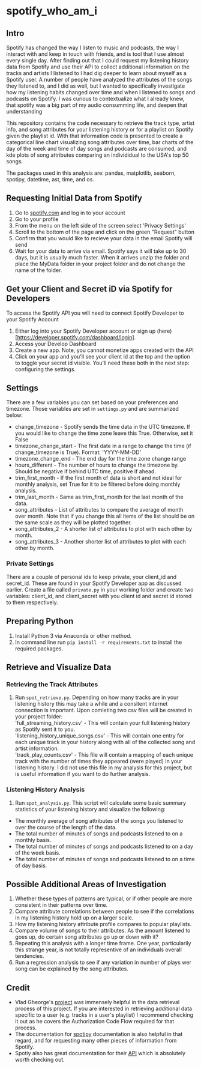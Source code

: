 # spotify_who_am_i

## Intro  
Spotify has changed the way I listen to music and podcasts, the way I interact with and keep in touch with friends, and is tool that I use almost every single day. After finding out that I could request my listening history data from Spotify and use their API to collect additional information on the tracks and artists I listened to I had dig deeper to learn about myself as a Spotify user. A number of people have analyzed the attributes of the songs they listened to, and I did as well, but I wanted to specifically investigate how my listening habits changed over time and when I listened to songs and podcasts on Spotify. I was curious to contextualize what I already knew, that spotify was a big part of my audio consumming life, and deepen that understanding 

This repository contains the code necessary to retrieve the track type, artist info, and song attributes for your listening history or for a playlist on Spotify given the playlist id. With that information code is presented to create a categorical line chart visualizing song attributes over time, bar charts of the day of the week and time of day songs and podcasts are consumed, and kde plots of song attributes comparing an individidual to the USA's top 50 songs. 

The packages used in this analysis are: pandas, matplotlib, seaborn, spotipy, datetime, ast, time, and os. 

## Requesting Initial Data from Spotify
1. Go to [spotify.com](https://www.spotify.com/us/home/) and log in to your account
2. Go to your profile
3. From the menu on the left side of the screen select 'Privacy Settings'
4. Scroll to the bottom of the page and click on the green "Request" button
5. Confirm that you would like to recieve your data in the email Spotify will send
6. Wait for your data to arrive via email. Spotify says it will take up to 30 days, but it is usually much faster. When it arrives unzip the folder and place the MyData folder in your project folder and do not change the name of the folder. 

## Get your Client and Secret iD via Spotify for Developers
To access the Spotify API you will need to connect Spotify Developer to your Spotify Account
1. Either log into your Spotify Developer account or sign up (here)[https://developer.spotify.com/dashboard/login].
2. Access your Develop Dashboard
3. Create a new app. Note, you cannot monetize apps created with the API
4. Click on your app and you'll see your client id at the top and the option to toggle your secret id visible. You'll need these both in the next step: configuring the settings. 

## Settings
There are a few variables you can set based on your preferences and timezone. Those variables are set in `settings.py` and are summarized below: <br>
- change_timezone - Spotify sends the time data in the UTC timezone. If you would like to change the time zone leave this True. Otherwise, set it False <br>
- timezone_change_start - The first date in a range to change the time (if change_timezone is True). Format: 'YYYY-MM-DD' <br>
- timezone_change_end - The end day for the time zone change range <br>
- hours_different - The number of hours to change the timezone by. Should be negative if behind UTC time, positive if ahead. <br>
- trim_first_month - If the first month of data is short and not ideal for monthly analysis, set True for it to be filtered before doing monthly analysis. <br>
- trim_last_month - Same as trim_first_month for the last month of the data.<br>
- song_attributes - List of attributes to compare the average of month over month. Note that if you change this all items of the list should be on the same scale as they will be plotted together. <br>
- song_attributes_2 - A shorter list of attributes to plot with each other by month. <br>
- song_attributes_3 - Another shorter list of attributes to plot with each other by month. <br>
### Private Settings
There are a couple of personal ids to keep private, your client_id and secret_id. These are found in your Spotify Developer app as discussed earlier. Create a file called `private.py` in your working folder and create two variables: client_id, and client_secret with you client id and secret id stored to them respectively. 

## Preparing Python
1. Install Python 3 via Anaconda or other method. 
2. In command line run `pip install -r requirements.txt` to install the required packages.

## Retrieve and Visualize Data
### Retrieving the Track Attributes
1. Run `spot_retrieve.py`. Depending on how many tracks are in your listening history this may take a while and a consitent internet connection is important. Upon comleting two csv files will be created in your project folder: <br>
'full_streaming_history.csv' -  This will contain your full listening history as Spotify sent it to you.<br>
'listening_history_unique_songs.csv' - This will contain one entry for each unique track in your history along with all of the collected song and artist information. <br>
'track_play_counts.csv' - This file will contain a mapping of each unique track with the number of times they appeared (were played) in your listening history. I did not use this file in my analysis for this project, but is useful information if you want to do further analysis. <br>
### Listening History Analysis
1. Run `spot_analysis.py`. This script will calculate some basic summary statistics of your listening history and visualize the following: <br> 
- The monthly average of song attributes of the songs you listened to over the course of the length of the data.<br>
- The total number of minutes of songs and podcasts listened to on a monthly basis. <br>
- The total number of minutes of songs and podcasts listened to on a day of the week basis. <br>
- The total number of minutes of songs and podcasts listened to on a time of day basis. 

## Possible Additional Areas of Investigation
1. Whether these types of patterns are typical, or if other people are more consistent in their patterns over time.
2. Compare attribute correlations between people to see if the correlations in my listening history hold up on a larger scale.
3. How my listening history attribute profile compares to popular playlists.
4. Compare volume of songs to their attributes. As the amount listened to goes up, do certain song attributes go up or down with it?
5. Repeating this analysis with a longer time frame. One year, particularily this strange year, is not totally representive of an individuals overall tendencies. 
6. Run a regression analysis to see if any variation in number of plays wer song can be explained by the song attributes.


## Credit
- Vlad Gheorge's [project](https://github.com/vlad-ds/spoty-records) was immensely helpful in the data retrieval process of this project. If you are interested in retrieving additional data specific to a user (e.g. tracks in a user's playlist) I recommend checking it out as he covers the Authorization Code Flow required for that process. 
- The documentation for [spotipy](https://spotipy.readthedocs.io/en/2.18.0/) documentation is also helpful in that regard, and for requesting many other pieces of information from Spotify.
- Spotiy also has great documentation for their [API](https://developer.spotify.com/documentation/web-api/) which is absolutely worth checking out. 
